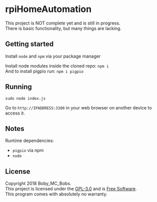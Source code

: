 # rpiHomeAutomation

This project is NOT complete yet and is still in progress.  
There is basic functionality, but many things are lacking.  

## Getting started
Install `node` and `npm` via your package manager  

Install node modules inside the cloned repo: `npm i`  
And to install pigpio run: `npm i pigpio`  

## Running
`sudo node index.js`  

Go to `http://IPADDRESS:3100` in your web browser on another device to access it.  

## Notes
Runtime dependencies: 
- `pigpio` via npm  
- `node`  

## License
Copyright 2018 Boby_MC_Bobs.  
This project is licensed under the [GPL-3.0](http://www.gnu.org/licenses/gpl-3.0.html) and is [Free Software](https://www.gnu.org/philosophy/free-sw.en.html).  
This program comes with absolutely no warranty.  
